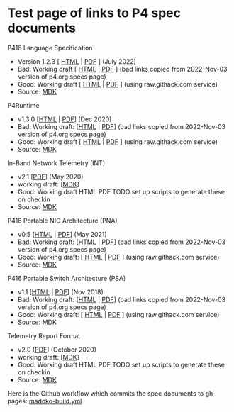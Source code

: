 # Test page of links to P4 spec documents

P416 Language Specification
+ Version 1.2.3 [ [HTML](https://p4.org/p4-spec/docs/P4-16-v-1.2.3.html) | [PDF](https://p4.org/p4-spec/docs/P4-16-v1.2.3.pdf) ] (July 2022)
+ Bad: Working draft [ [HTML](https://p4.org/p4-spec/docs/P4-16-working-spec.html) | [PDF](https://p4.org/p4-spec/docs/P4-16-working-spec.pdf) ] (bad links copied from 2022-Nov-03 version of p4.org specs page)
+ Good: Working draft [ [HTML](https://raw.githack.com/p4lang/p4-spec/gh-pages/docs/P4-16-working-spec.html) | [PDF](https://raw.githack.com/p4lang/p4-spec/gh-pages/docs/P4-16-working-spec.pdf) ] (using raw.githack.com service)
+ Source: [MDK](https://github.com/p4lang/p4-spec/blob/main/p4-16/spec/P4-16-spec.mdk)

P4Runtime
+ v1.3.0 [[HTML](https://p4.org/p4-spec/p4runtime/v1.3.0/P4Runtime-Spec.html) | [PDF](https://p4.org/p4-spec/p4runtime/v1.3.0/P4Runtime-Spec.pdf)] (Dec 2020)
+ Bad: Working draft: [[HTML](https://p4.org/p4-spec/p4runtime/main/P4Runtime-Spec.html) | [PDF](https://p4.org/p4-spec/p4runtime/main/P4Runtime-Spec.pdf)] (bad links copied from 2022-Nov-03 version of p4.org specs page)
+ Good: Working draft [ [HTML](https://raw.githack.com/p4lang/p4runtime/gh-pages/spec/main/P4Runtime-Spec.html) | [PDF](https://raw.githack.com/p4lang/p4runtime/gh-pages/spec/main/P4Runtime-Spec.pdf) ] (using raw.githack.com service)
+ Source: [MDK](https://github.com/p4lang/p4runtime/blob/main/docs/v1/P4Runtime-Spec.mdk)

In-Band Network Telemetry (INT)
+ v2.1 [[PDF](https://p4.org/p4-spec/docs/INT_v2_1.pdf)] (May 2020)
+ working draft: [[MDK](https://github.com/p4lang/p4-applications/blob/master/telemetry/specs/INT.mdk)]
+ Good: Working draft HTML PDF TODO set up scripts to generate these on checkin
+ Source:         [MDK](https://github.com/p4lang/p4-applications/blob/master/telemetry/specs/INT.mdk)

P416 Portable NIC Architecture (PNA)
+ v0.5 [[HTML](https://p4.org/p4-spec/docs/PNA-v0.5.0.html) | [PDF](https://p4.org/p4-spec/docs/PNA-v0.5.0.pdf)] (May 2021)
+ Bad: Working draft: [[HTML](https://p4.org/p4-spec/docs/PNA.html) | [PDF](https://p4.org/p4-spec/docs/PNA.pdf)] (bad links copied from 2022-Nov-03 version of p4.org specs page)
+ Good: Working draft: [ [HTML](https://raw.githack.com/p4lang/pna/gh-pages/docs/PNA-working-draft.html) | [PDF](https://raw.githack.com/p4lang/pna/gh-pages/docs/PNA-working-draft.pdf) ] (using raw.githack.com service)
+ Source: [MDK](https://github.com/p4lang/pna/blob/main/PNA.mdk)

P416 Portable Switch Architecture (PSA)
+ v1.1 [[HTML](https://p4.org/p4-spec/docs/PSA-v1.1.0.html) | [PDF](https://p4.org/p4-spec/docs/PSA-v1.1.0.pdf)] (Nov 2018)
+ Bad: Working draft: [[HTML](https://p4.org/p4-spec/docs/PSA.html) | [PDF](https://p4.org/p4-spec/docs/PSA.pdf)] (bad links copied from 2022-Nov-03 version of p4.org specs page)
+ Good: Working draft: [ [HTML](https://raw.githack.com/p4lang/p4-spec/gh-pages/docs/PSA.html) | [PDF](https://raw.githack.com/p4lang/p4-spec/gh-pages/docs/PSA.pdf) ] (using raw.githack.com service)
+ Source: [MDK](https://github.com/p4lang/p4-spec/blob/main/p4-16/psa/PSA.mdk)

Telemetry Report Format
+ v2.0 [[PDF](https://p4.org/p4-spec/docs/telemetry_report_v2_0.pdf)] (October 2020)
+ working draft: [[MDK](https://github.com/p4lang/p4-applications/blob/master/telemetry/specs/telemetry_report.mdk)]
+ Good: Working draft HTML PDF TODO set up scripts to generate these on checkin
+ Source:         [MDK](https://github.com/p4lang/p4-applications/blob/master/telemetry/specs/telemetry_report.mdk)

Here is the Github workflow which commits the spec documents to
gh-pages:
[madoko-build.yml](https://github.com/p4lang/p4-spec/blob/main/.github/workflows/madoko-build.yml)
